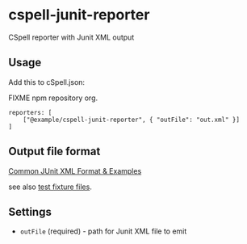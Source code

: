 # cspell-junit-reporter

CSpell reporter with Junit XML output

## Usage

Add this to cSpell.json:

FIXME npm repository org.

```
reporters: [
    ["@example/cspell-junit-reporter", { "outFile": "out.xml" }]
]
```

## Output file format

[Common JUnit XML Format & Examples](https://github.com/testmoapp/junitxml)

see also [test fixture files](./test_fixture).

## Settings

- `outFile` (required) - path for Junit XML file to emit
